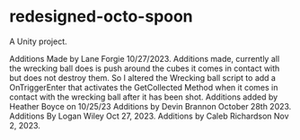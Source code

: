 # redesigned-octo-spoon
A Unity project.


Additions Made by Lane Forgie 10/27/2023.
Additions made, currently all the wrecking ball does is push around the cubes it comes in contact with but does not destroy them. So I altered the Wrecking ball script to add a OnTriggerEnter that activates the GetCollected Method when it comes in contact with the wrecking ball after it has been shot. 
Additions added by Heather Boyce on 10/25/23
Additions by Devin Brannon October 28th 2023.
Additions By Logan Wiley Oct 27, 2023.
Additions by Caleb Richardson Nov 2, 2023.


